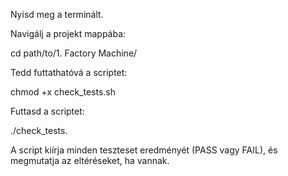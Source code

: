Nyisd meg a terminált.

Navigálj a projekt mappába:

cd path/to/1. Factory Machine/

Tedd futtathatóvá a scriptet:

chmod +x check_tests.sh

Futtasd a scriptet:

./check_tests.

A script kiírja minden teszteset eredményét (PASS vagy FAIL), és megmutatja az eltéréseket, ha vannak.
